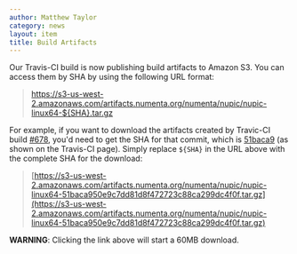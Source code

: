 ```yaml
---
author: Matthew Taylor
category: news
layout: item
title: Build Artifacts
---
```


Our Travis-CI build is now publishing build artifacts to Amazon S3. You can
access them by SHA by using the following URL format:

> https://s3-us-west-2.amazonaws.com/artifacts.numenta.org/numenta/nupic/nupic-linux64-${SHA}.tar.gz

For example, if you want to download the artifacts created by Travic-CI build
[#678](https://travis-ci.org/numenta/nupic/builds/11200458), you'd need to get
the SHA for that commit, which is
[51baca9](http://github.com/numenta/nupic/commit/51baca950e9c7dd81d8f472723c88ca299dc4f0f)
(as shown on the Travis-CI page). Simply replace `${SHA}` in the URL above with
the complete SHA for the download:

> [https://s3-us-west-2.amazonaws.com/artifacts.numenta.org/numenta/nupic/nupic-linux64-51baca950e9c7dd81d8f472723c88ca299dc4f0f.tar.gz](https://s3-us-west-2.amazonaws.com/artifacts.numenta.org/numenta/nupic/nupic-linux64-51baca950e9c7dd81d8f472723c88ca299dc4f0f.tar.gz)

**WARNING**: Clicking the link above will start a 60MB download.
